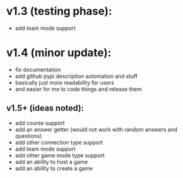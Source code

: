 # v1.3 (testing phase):
* add team mode support

# v1.4 (minor update):
* fix documentation
* add github pypi description automation and stuff
* basically just more readability for users
* and easier for me to code things and release them

## v1.5+ (ideas noted):
* add course support
* add an answer getter (would not work with random answers and questions)
* add other connection type support
* add team mode support
* add other game mode type support
* add an ability to host a game
* add an ability to create a game
  
